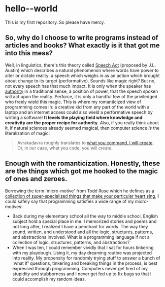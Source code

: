 # hello--world
This is my first repository. So please have mercy.
## So, why do I choose to write programs instead of articles and books? What exactly is it that got me into this mess?
Well, in linguistics, there's this theory called [Speech Act](https://plato.stanford.edu/entries/speech-acts/#Int) (proposed by J.L. Austin) which describes a natural phenomenon where words have power to alter or dictate reality: a speech which weighs in as an action which brought about change to its target (performative). Sounds like magic right? But no, not every speech has that much impact. It is only when the speaker has [authority](https://plato.stanford.edu/entries/speech-acts/#SayMakItSo) in a traditional sense, a position of power, that the speech spoken will act upon the reality. Perforce, it is only a handful few of the priviledged who freely wield this magic. This is where my romanticized view of programming comes in: a creative kid from any part of the world with a laptop and an internet access could also wield a performative speech by writing a software! **It levels the playing field where knowledge and creativity are the proper recipe for authority**. Also, if you really think about it, if natural sciences already seemed magical, then computer science *is* the literalization of magic: 
> Avrakadavra roughly translates to [what you command, I will create](http://www.todayifoundout.com/index.php/2013/11/origin-word-abracadabra/#:~:text=The%20phrase%20%E2%80%9Cavra%20kadavra%E2%80%9D%20does,command%2C%20I%20will%20create%E2%80%9D.). Or, in our case, what you code, you will create.
## Enough with the romanticization. Honestly, these are the things which got me hooked to the magic of ones and zeroes.
Borrowing the term 'micro-motive' from Todd Rose which he defines as [a collection of super-specialized things that make your particular heart sing](https://www.inc.com/julian-hayes-ii/looking-to-discover-your-passion-try-this-simple-unconventional-approach.html), I could safely say that programming satisfies a wide range of my micro-motives:
- Back during my elementary school all the way to middle school, English subject hold a special place in me. I memorized stories and poems and not long after, I realized I have a penchant for words. The way they sound, written, and understood and all the logic, structures, patterns, and abstractions involved. What is a programming language if not a collection of logic, structures, patterns, and abstractions?
- When I was ten, I could remember vividly that I sat for hours tinkering with my playdough. Using it, my day dreaming routine was projected into reality. My propensity for randomly trying stuff to answer a bunch of 'what if' questions, tinkering and breaking things in the process, is best expressed through programming. Computers never get tired of my stupidity and stubborness and I never get fed up to fix bugs so that I could accomplish my random ideas.
